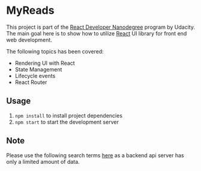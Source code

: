 # MyReads

This project is part of the
[React Developer Nanodegree](https://www.udacity.com/course/react-nanodegree--nd019) program by Udacity.
The main goal here is to show how to utilize [React](https://reactjs.org/) UI library for front end web development.

The following topics has been covered:

- Rendering UI with React
- State Management
- Lifecycle events
- React Router

## Usage
1. `npm install` to install project dependencies
2. `npm start` to start the development server

## Note
Please use the following search terms [here](SEARCH_TERMS.md) as a backend api server has only a limited amount of data.
